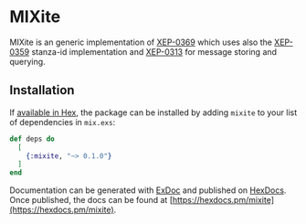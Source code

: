 # MIXite

MIXite is an generic implementation of [XEP-0369](https://xmpp.org/extensions/xep-0369.html) which uses also the [XEP-0359](https://xmpp.org/extensions/xep-0359.html) stanza-id implementation and [XEP-0313](https://xmpp.org/extensions/xep-0313.html) for message storing and querying.

## Installation

If [available in Hex](https://hex.pm/docs/publish), the package can be installed
by adding `mixite` to your list of dependencies in `mix.exs`:

```elixir
def deps do
  [
    {:mixite, "~> 0.1.0"}
  ]
end
```

Documentation can be generated with [ExDoc](https://github.com/elixir-lang/ex_doc)
and published on [HexDocs](https://hexdocs.pm). Once published, the docs can
be found at [https://hexdocs.pm/mixite](https://hexdocs.pm/mixite).

